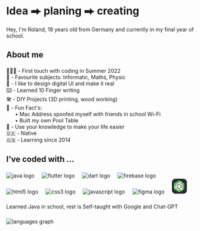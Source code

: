 <h1 align="left">Idea ⮕ planing ⮕ creating</h1>

###

<p align="left">Hey, I'm Roland, 18 years old from Germany and currently in my final year of school.</p>

###

<h2 align="left">About me</h2>

###

<p align="left">👨🏻‍💻 - First touch with coding in Summer 2022<br>🏫 - Favourite subjects: Informatic, Maths, Physic<br>📱 - I like to design digital UI and make it real<br>⌨️ - Learned 10 Finger writing<br>🛠️ - DIY Projects (3D printing, wood working)<br>🎲 - Fun Fact's: <br>‎ ‎ ‎ ‎ ‎ ‎ ‎• Mac Address spoofed myself with friends in school Wi-Fi<br>‎ ‎ ‎ ‎ ‎ ‎ ‎•  Built my own Pool Table<br>💭 - Use your knowledge to make your life easier<br>🇩🇪 - Native<br>🇬🇧 - Learning since 2014</p>

###

<h2 align="left">I've coded with ...</h2>

###

<div align="left">
  <img src="https://skillicons.dev/icons?i=java" height="40" alt="java logo"  />
  <img width="12" />
  <img src="https://skillicons.dev/icons?i=flutter" height="40" alt="flutter logo"  />
  <img width="12" />
  <img src="https://skillicons.dev/icons?i=dart" height="40" alt="dart logo"  />
  <img width="12" />
  <img src="https://skillicons.dev/icons?i=firebase" height="40" alt="firebase logo"  />
  <img width="12" />
  <img src="https://skillicons.dev/icons?i=html" height="40" alt="html5 logo"  />
  <img width="12" />
  <img src="https://skillicons.dev/icons?i=css" height="40" alt="css3 logo"  />
  <img width="12" />
  <img src="https://skillicons.dev/icons?i=js" height="40" alt="javascript logo"  />
  <img width="12" />
  <img src="https://skillicons.dev/icons?i=figma" height="40" alt="figma logo"  />
  <img width="12" />
  <img src="/icons/onshapeSVG.svg" height="40" alt="onshape logo"  />
</div>

###

<p align="left">Learned Java in school, rest is Self-taught with Google and Chat-GPT</p>

###

<div align="left">
  <img src="https://github-readme-stats.vercel.app/api/top-langs?username=RolandDaum&locale=de&hide_title=false&layout=compact&card_width=320&langs_count=5&theme=github_dark&hide_border=false&order=2" height="150" alt="languages graph"  />
</div>

###
